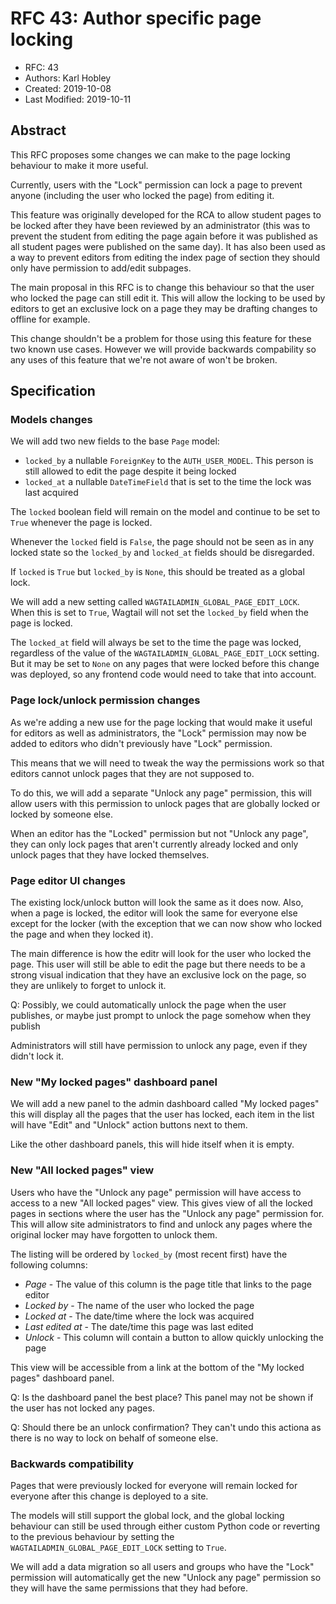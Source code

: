 # RFC 43: Author specific page locking

* RFC: 43
* Authors: Karl Hobley
* Created: 2019-10-08
* Last Modified: 2019-10-11

## Abstract

This RFC proposes some changes we can make to the page locking behaviour to
make it more useful.

Currently, users with the "Lock" permission can lock a page to prevent anyone
(including the user who locked the page) from editing it.

This feature was originally developed for the RCA to allow student pages to be
locked after they have been reviewed by an administrator (this was to prevent
the student from editing the page again before it was published as all student
pages were published on the same day). It has also been used as a way to
prevent editors from editing the index page of section they should only have
permission to add/edit subpages.

The main proposal in this RFC is to change this behaviour so that the user who
locked the page can still edit it. This will allow the locking to be used by
editors to get an exclusive lock on a page they may be drafting changes to
offline for example.

This change shouldn't be a problem for those using this feature for these two
known use cases. However we will provide backwards compability so any uses of
this feature that we're not aware of won't be broken.

## Specification

### Models changes

We will add two new fields to the base `Page` model:

 - `locked_by` a nullable `ForeignKey` to the `AUTH_USER_MODEL`. This person is
   still allowed to edit the page despite it being locked
 - `locked_at` a nullable `DateTimeField` that is set to the time the lock was
    last acquired

The `locked` boolean field will remain on the model and continue to be set to
`True` whenever the page is locked.

Whenever the `locked` field is `False`, the page should not be seen as in any
locked state so the `locked_by` and `locked_at` fields should be disregarded.

If `locked` is `True` but `locked_by` is `None`, this should be treated as a
global lock.

We will add a new setting called `WAGTAILADMIN_GLOBAL_PAGE_EDIT_LOCK`. When
this is set to `True`, Wagtail will not set the `locked_by` field when the page
is locked.

The `locked_at` field will always be set to the time the page was locked,
regardless of the value of the `WAGTAILADMIN_GLOBAL_PAGE_EDIT_LOCK` setting.
But it may be set to `None` on any pages that were locked before this change
was deployed, so any frontend code would need to take that into account.

### Page lock/unlock permission changes

As we're adding a new use for the page locking that would make it useful for
editors as well as administrators, the "Lock" permission may now be added to
editors who didn't previously have "Lock" permission.

This means that we will need to tweak the way the permissions work so that
editors cannot unlock pages that they are not supposed to.

To do this, we will add a separate "Unlock any page" permission, this will
allow users with this permission to unlock pages that are globally locked or
locked by someone else.

When an editor has the "Locked" permission but not "Unlock any page", they can
only lock pages that aren't currently already locked and only unlock pages
that they have locked themselves.

### Page editor UI changes

The existing lock/unlock button will look the same as it does now. Also, when
a page is locked, the editor will look the same for everyone else except for
the locker (with the exception that we can now show who locked the page and
when they locked it).

The main difference is how the editr will look for the user who locked the page.
This user will still be able to edit the page but there needs to be a strong
visual indication that they have an exclusive lock on the page, so they are
unlikely to forget to unlock it.

Q: Possibly, we could automatically unlock the page when the user publishes, or
maybe just prompt to unlock the page somehow when they publish

Administrators will still have permission to unlock any page, even if they
didn't lock it.

### New "My locked pages" dashboard panel

We will add a new panel to the admin dashboard called "My locked pages" this
will display all the pages that the user has locked, each item in the list will
have "Edit" and "Unlock" action buttons next to them.

Like the other dashboard panels, this will hide itself when it is empty.

### New "All locked pages" view

Users who have the "Unlock any page" permission will have access to access to a
new "All locked pages" view. This gives view of all the locked pages in sections
where the user has the "Unlock any page" permission for. This will allow site
administrators to find and unlock any pages where the original locker may have
forgotten to unlock them.

The listing will be ordered by `locked_by` (most recent first) have the following
columns:

 - *Page* - The value of this column is the page title that links to the page editor
 - *Locked by* - The name of the user who locked the page
 - *Locked at* - The date/time where the lock was acquired
 - *Last edited at* - The date/time this page was last edited
 - *Unlock* - This column will contain a button to allow quickly unlocking the page

This view will be accessible from a link at the bottom of the "My locked pages"
dashboard panel.

Q: Is the dashboard panel the best place? This panel may not be shown if the
user has not locked any pages.

Q: Should there be an unlock confirmation? They can't undo this actiona as there
is no way to lock on behalf of someone else.

### Backwards compatibility

Pages that were previously locked for everyone will remain locked for everyone
after this change is deployed to a site.

The models will still support the global lock, and the global locking behaviour
can still be used through either custom Python code or reverting to the previous
behaviour by setting the `WAGTAILADMIN_GLOBAL_PAGE_EDIT_LOCK` setting to `True`.

We will add a data migration so all users and groups who have the "Lock"
permission will automatically get the new "Unlock any page" permission so they
will have the same permissions that they had before.
